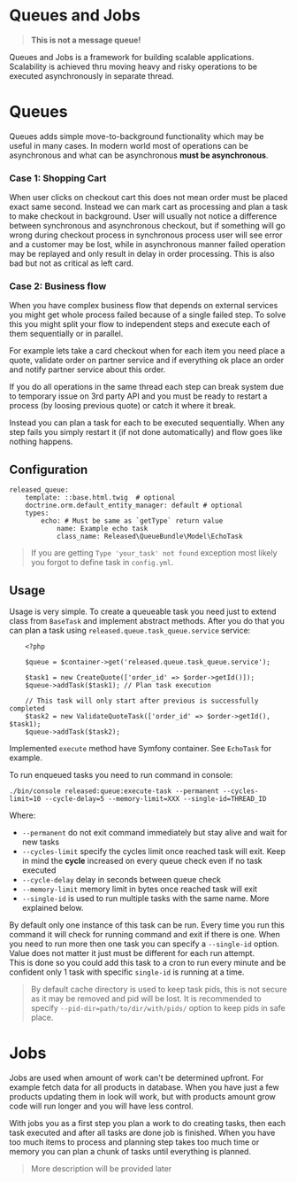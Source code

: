 # Queues and Jobs

> **This is not a message queue!**

Queues and Jobs is a framework for building scalable applications. Scalability is achieved thru moving heavy and risky operations to be executed 
asynchronously in separate thread.

# Queues

Queues adds simple move-to-background functionality which may be useful in many cases. In modern world most of operations can be asynchronous and what 
can be asynchronous **must be asynchronous**.

### Case 1: Shopping Cart

When user clicks on checkout cart this does not mean order must be placed exact same second. 
Instead we can mark cart as processing and plan a task to make checkout in background. User will usually not notice a difference between synchronous 
and asynchronous checkout, but if something will go wrong during checkout process in synchronous process user will see error and a customer may be lost,
while in asynchronous manner failed operation may be replayed and only result in delay in order processing. This is also bad but not as critical as 
left card.  

### Case 2: Business flow

When you have complex business flow that depends on external services you might get whole process failed because of a single failed step. To solve 
this you might split your flow to independent steps and execute each of them sequentially or in parallel.

For example lets take a card checkout when for each item you need place a quote, validate order on partner service and if everything ok place an order 
and notify partner service about this order.

If you do all operations in the same thread each step can break system due to temporary issue on 3rd party API and you must be ready to restart a 
process (by loosing previous quote) or catch it where it break. 
  
Instead you can plan a task for each to be executed sequentially. When any step fails you simply restart it (if not done automatically) and 
flow goes like nothing happens.

## Configuration

    released_queue:
        template: ::base.html.twig  # optional  
        doctrine.orm.default_entity_manager: default # optional
        types:
            echo: # Must be same as `getType` return value
                name: Example echo task
                class_name: Released\QueueBundle\Model\EchoTask
                
> If you are getting `Type 'your_task' not found` exception most likely you forgot to define task in `config.yml`.  

## Usage

Usage is very simple. To create a queueable task you need just to extend class from `BaseTask` and implement abstract methods. After you do that you can plan a task 
using `released.queue.task_queue.service` service: 

        <?php
        
        $queue = $container->get('released.queue.task_queue.service');
        
        $task1 = new CreateQuote(['order_id' => $order->getId()]);
        $queue->addTask($task1); // Plan task execution 
        
        // This task will only start after previous is successfully completed
        $task2 = new ValidateQuoteTask(['order_id' => $order->getId(), $task1);
        $queue->addTask($task2);
        
Implemented `execute` method have Symfony container. See `EchoTask` for example.  

To run enqueued tasks you need to run command in console:

    ./bin/console released:queue:execute-task --permanent --cycles-limit=10 --cycle-delay=5 --memory-limit=XXX --single-id=THREAD_ID

Where:
- `--permanent` do not exit command immediately but stay alive and wait for new tasks
- `--cycles-limit` specify the cycles limit once reached task will exit. Keep in mind the **cycle** increased on every queue check 
even if no task executed
- `--cycle-delay` delay in seconds between queue check
- `--memory-limit` memory limit in bytes once reached task will exit
- `--single-id` is used to run multiple tasks with the same name. More explained below.

By default only one instance of this task can be run. Every time you run this command it will check for running command and exit if there is one.
When you need to run more then one task you can specify a `--single-id` option. Value does not matter it just must be different for each run attempt.  
This is done so you could add this task to a cron to run every minute and be confident only 1 task with specific `single-id` is running at a time. 

> By default cache directory is used to keep task pids, this is not secure as it may be removed and pid will be lost. It is recommended to specify 
`--pid-dir=path/to/dir/with/pids/` option to keep pids in safe place. 

# Jobs 

Jobs are used when amount of work can't be determined upfront. For example fetch data for all products in database. When you have just a few products 
updating them in look will work, but with products amount grow code will run longer and you will have less control.

With jobs you as a first step you plan a work to do creating tasks, then each task executed and after all tasks are done job is finished. 
When you have too much items to process and planning step takes too much time or memory you can plan a chunk of tasks until everything is planned. 

> More description will be provided later  